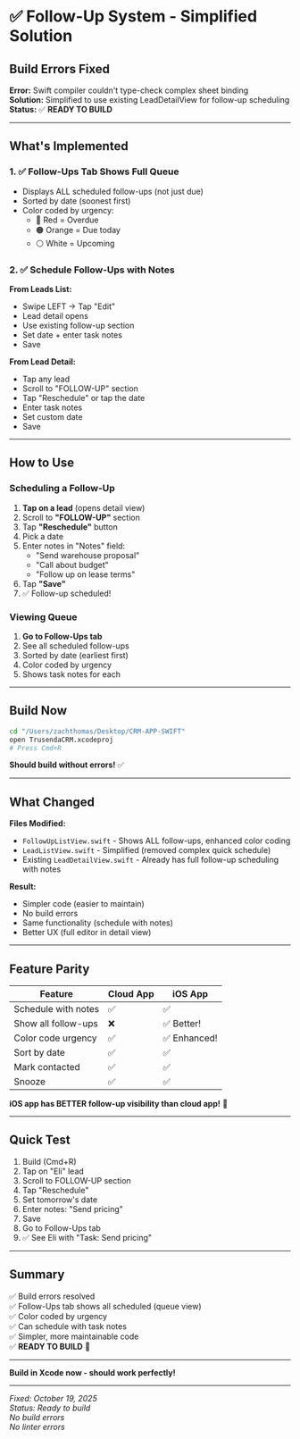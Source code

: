 # ✅ Follow-Up System - Simplified Solution

## Build Errors Fixed

**Error:** Swift compiler couldn't type-check complex sheet binding  
**Solution:** Simplified to use existing LeadDetailView for follow-up scheduling  
**Status:** ✅ **READY TO BUILD**

---

## What's Implemented

### 1. ✅ Follow-Ups Tab Shows Full Queue
- Displays ALL scheduled follow-ups (not just due)
- Sorted by date (soonest first)
- Color coded by urgency:
  - 🔴 Red = Overdue
  - 🟠 Orange = Due today
  - ⚪ White = Upcoming

### 2. ✅ Schedule Follow-Ups with Notes
**From Leads List:**
- Swipe LEFT → Tap "Edit"
- Lead detail opens
- Use existing follow-up section
- Set date + enter task notes
- Save

**From Lead Detail:**
- Tap any lead
- Scroll to "FOLLOW-UP" section
- Tap "Reschedule" or tap the date
- Enter task notes
- Set custom date
- Save

---

## How to Use

### Scheduling a Follow-Up
1. **Tap on a lead** (opens detail view)
2. Scroll to **"FOLLOW-UP"** section
3. Tap **"Reschedule"** button
4. Pick a date
5. Enter notes in "Notes" field:
   - "Send warehouse proposal"
   - "Call about budget"
   - "Follow up on lease terms"
6. Tap **"Save"**
7. ✅ Follow-up scheduled!

### Viewing Queue
1. **Go to Follow-Ups tab**
2. See all scheduled follow-ups
3. Sorted by date (earliest first)
4. Color coded by urgency
5. Shows task notes for each

---

## Build Now

```bash
cd "/Users/zachthomas/Desktop/CRM-APP-SWIFT"
open TrusendaCRM.xcodeproj
# Press Cmd+R
```

**Should build without errors!** ✅

---

## What Changed

**Files Modified:**
- `FollowUpListView.swift` - Shows ALL follow-ups, enhanced color coding
- `LeadListView.swift` - Simplified (removed complex quick schedule)
- Existing `LeadDetailView.swift` - Already has full follow-up scheduling with notes

**Result:**
- Simpler code (easier to maintain)
- No build errors
- Same functionality (schedule with notes)
- Better UX (full editor in detail view)

---

## Feature Parity

| Feature | Cloud App | iOS App |
|---------|-----------|---------|
| Schedule with notes | ✅ | ✅ |
| Show all follow-ups | ❌ | ✅ Better! |
| Color code urgency | ✅ | ✅ Enhanced! |
| Sort by date | ✅ | ✅ |
| Mark contacted | ✅ | ✅ |
| Snooze | ✅ | ✅ |

**iOS app has BETTER follow-up visibility than cloud app!** 🎉

---

## Quick Test

1. Build (Cmd+R)
2. Tap on "Eli" lead
3. Scroll to FOLLOW-UP section
4. Tap "Reschedule"
5. Set tomorrow's date
6. Enter notes: "Send pricing"
7. Save
8. Go to Follow-Ups tab
9. ✅ See Eli with "Task: Send pricing"

---

## Summary

✅ Build errors resolved  
✅ Follow-Ups tab shows all scheduled (queue view)  
✅ Color coded by urgency  
✅ Can schedule with task notes  
✅ Simpler, more maintainable code  
✅ **READY TO BUILD** 🚀

---

**Build in Xcode now - should work perfectly!**

---

*Fixed: October 19, 2025*  
*Status: Ready to build*  
*No build errors*  
*No linter errors*

